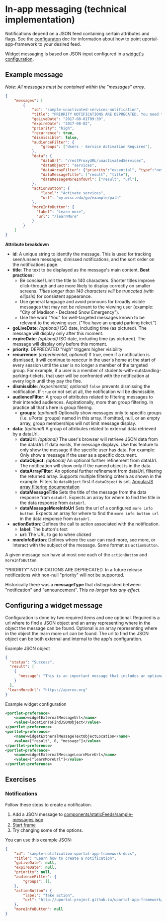 # In-app messaging (technical implementation)

Notifications depend on a
JSON feed containing certain attributes and flags. See the
[configuraton](configuration.md) doc for information about how to
point uportal-app-framework to your desired feed.

Widget messaging is based on JSON input configured in a
[widget's configuration](make-a-widget.md).

## Example message

*Note: All messages must be contained within the "messages" array.*

```json
{
    "messages": [
        {
            "id": "sample-unactivated-services-notification",
            "title": "PRIORITY NOTIFICATIONS ARE DEPRECATED. You need to modify your NetID account to activate essential UW Services.",
            "goLiveDate": "2017-08-01T09:30",
            "expireDate": "2017-08-02",
            "priority": "high",
            "recurrence": true,
            "dismissible": false,
            "audienceFilter": {
                "groups": ["Users - Service Activation Required"],
            },
            "data": {
                "dataUrl": "/restProxyURL/unactivatedServices",
                "dataObject": "services",
                "dataArrayFilter": {"priority":"essential", "type":"netid"},
                "dataMessageTitle": ["result", "title"],
                "dataMessageMoreInfoUrl": ["result", "url"],
            },
            "actionButton": {
                "label": "Activate services",
                "url": "my.wisc.edu/go/example/path"
            },
            "moreInfoButton": {
              "label": "Learn more",
              "url": "/learnMore"
            }
        }
    ]
}
```

**Attribute breakdown**

- **id**: A unique string to identify the message. This is used for tracking
  seen/unseen messages, dimissed notifications, and the sort order on the
  notifications page.
- **title**: The text to be displayed as the message's main content.
  **Best practices:**
  - Be concise! Limit the title to 140 characters. Shorter titles improve
    click-through and are more likely to display correctly on smaller screens.
    *Titles longer than 140 characters will be truncated (with ellipsis)* for
    consistent appearance.
  - Use general language and avoid pronouns for broadly visible messages that
    may not be relevant to the viewing user (example:
    "City of Madison - Declared Snow Emergency").
  - Use the word "You" for well-targeted messages known to be relevant to the
    viewing user. ("You have an unpaid parking ticket.")
- **goLiveDate**: *(optional)* ISO date, including time (as pictured). The
  message will display only after this moment.
- **expireDate**: *(optional)* ISO date, including time (as pictured). The
  message will display only before this moment.
- **priority**: DEPRECATED "high" triggers higher visibility
- **recurrence**: *(experimental, optional)* If true, even if a notification is
  dismissed, it will continue to reoccur in the user's home at the start of
  every session until the user is no longer a member of the targeted group. For
  example, if a user is a member of students-with-outstanding-parking-tickets,
  that user will be confronted with the notification at every login until they
  pay the fine.
- **dismissible**: *(experimental, optional)* `false` prevents dismissing the
  notification. If `true` or not set at all, the notification will be
  dismissible.
- **audienceFilter**: A group of attributes related to filtering messages to
  their intended audiences. Aspirationally, more than group filtering. In
  practice all that's here is group filering.
  - **groups**: *(optional)* Optionally show messages only to specific groups
    (i.e. uPortal groups) named in this array. If omitted, null, or an empty
    array, group memberships will not limit message display.
- **data**: *(optional)* A group of attributes related to external data
  retrieved by a dataUrl.
  - **dataUrl**: *(optional)* The user's browser will retrieve JSON data from
    the dataUrl. If data exists, the message displays. Use this feature to only
    show the message if the specific user has data. For example: Only show a
    message if the user as a specific document.
  - **dataObject**: *(optional)* An optional further refinement from dataUrl.
    The notification will show only if the named object is in the data.
  - **dataArrayFilter**: An optional further refinement from dataUrl, filtering
    the returned array. Supports multiple filtering criteria as shown in the
    example. Filters to `dataObject` first if `dataObject` is set.
    [AngularJS array filtering documentation](https://docs.angularjs.org/api/ng/filter/filter)
  - **dataMessageTitle** Sets the title of the message from the data response
    from `dataUrl`.  Expects an array for where to find the title in the data
    response from `dataUrl`.
  - **dataMessageMoreInfoUrl** Sets the url of a configured
    `more info button`.  Expects an array for where to find the
    `more info button url` in the data response from `dataUrl`.
- **actionButton**: Defines the call to action associated with the notification.
  - **label**: The button's text
  - **url**: The URL to go to when clicked
- **moreInfoButton**: Defines where the user can read more, see more, or
  interact with the subject of the message. Same format as `actionButton`.

A given message can have at most one each of the `actionButton` and
`moreInfoButton`.

"PRIORITY" NOTIFICATIONS ARE DEPRECATED. In a future release notifications with
non-null "priority" will not be supported.

Historically there was a **messageType** that distinguished between
"notification" and "announcement". This *no longer has any effect.*

## Configuring a widget message

Configuration is done by two required items and one optional.  Required is a url
where to find a JSON object and an array representing where in the object the
message can be found.  Optional is an array representing where in the object the
learn more url can be found.
The url to find the JSON object can be both external and internal to the app's
configuration.

Example JSON object

```json
{
  "status": "Success",
  "result": [
    {
      "message": "This is an important message that includes an optional learn more link for more information."
    }
  ],
 "learnMoreUrl": "https://apereo.org"
}
```

Example widget configuration

```xml
<portlet-preference>
    <name>widgetExternalMessageUrl</name>
    <value>locationToFindJSONObject</value>
</portlet-preference>
<portlet-preference>
    <name>widgetExtneralMessageTextObjectLocation</name>
    <value>["result", 0, "message"]</value>
</portlet-preference>
<portlet-preference>
    <name>widgetExternalMessageLearnMoreUrl</name>
    <value>["learnMoreUrl"]</value>
</portlet-preference>

```

## Exercises

### Notifications

Follow these steps to create a notification.

1. Add a JSON message to
[components/staticFeeds/sample-messages.json](https://github.com/uPortal-Project/uportal-app-framework/blob/master/components/staticFeeds/sample-messages.json)
2. [Start frame](quickstart.md)
3. Try changing some of the options.

You can use this example JSON:

```json
{
    "id": "sample-notification-uportal-app-framework-docs",
    "title": "Learn how to create a notification",
    "goLiveDate": null,
    "expireDate": null,
    "priority": null,
    "audienceFilter": {
        "groups": [],
    },
    "actionButton": {
        "label": "Take action",
        "url": "http://uportal-project.github.io/uportal-app-framework/messaging-implementation.html"
    },
    "moreInfoButton": null
}
```
